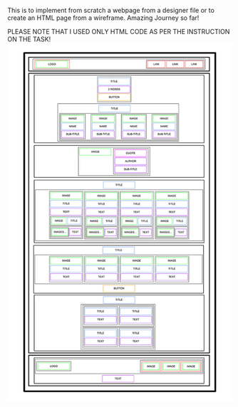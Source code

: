  This is to implement from scratch a webpage from a designer file or to create an HTML page from a wireframe. Amazing Journey so far!

PLEASE NOTE THAT I USED ONLY HTML CODE AS PER THE INSTRUCTION ON THE TASK!
![Alt text][def]

[def]: image.png